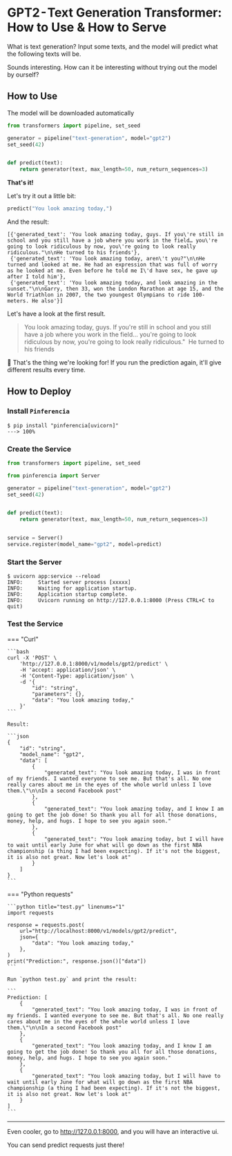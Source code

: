 # GPT2 - Text Generation Transformer: How to Use & How to Serve

What is text generation? Input some texts, and the model will predict what the following texts will be.

Sounds interesting. How can it be interesting without trying out the model by ourself?

## How to Use

The model will be downloaded automatically
```python
from transformers import pipeline, set_seed

generator = pipeline("text-generation", model="gpt2")
set_seed(42)


def predict(text):
    return generator(text, max_length=50, num_return_sequences=3)
```

**That's it!**

Let's try it out a little bit:
```python
predict("You look amazing today,")
```

And the result:

```
[{'generated_text': 'You look amazing today, guys. If you\'re still in school and you still have a job where you work in the field… you\'re going to look ridiculous by now, you\'re going to look really ridiculous."\n\nHe turned to his friends'},
 {'generated_text': 'You look amazing today, aren\'t you?"\n\nHe turned and looked at me. He had an expression that was full of worry as he looked at me. Even before he told me I\'d have sex, he gave up after I told him'},
 {'generated_text': 'You look amazing today, and look amazing in the sunset."\n\nGarry, then 33, won the London Marathon at age 15, and the World Triathlon in 2007, the two youngest Olympians to ride 100-meters. He also'}]
```

Let's have a look at the first result.
> You look amazing today, guys. If you're still in school and you still have a job where you work in the field… you're going to look ridiculous by now, you're going to look really ridiculous." 
> He turned to his friends

🤣 That's the thing we're looking for! If you run the prediction again, it'll give different results every time.

## How to Deploy

### Install `Pinferencia`

<div class="termy">

```console
$ pip install "pinferencia[uvicorn]"
---> 100%
```

</div>

### Create the Service

```python title="app.py" linenums="1" hl_lines="3 13-14"
from transformers import pipeline, set_seed

from pinferencia import Server

generator = pipeline("text-generation", model="gpt2")
set_seed(42)


def predict(text):
    return generator(text, max_length=50, num_return_sequences=3)


service = Server()
service.register(model_name="gpt2", model=predict)

```

### Start the Server

<div class="termy">

```console
$ uvicorn app:service --reload
INFO:     Started server process [xxxxx]
INFO:     Waiting for application startup.
INFO:     Application startup complete.
INFO:     Uvicorn running on http://127.0.0.1:8000 (Press CTRL+C to quit)
```

</div>

### Test the Service

=== "Curl"

    ```bash
    curl -X 'POST' \
        'http://127.0.0.1:8000/v1/models/gpt2/predict' \
        -H 'accept: application/json' \
        -H 'Content-Type: application/json' \
        -d '{
            "id": "string",
            "parameters": {},
            "data": "You look amazing today,"
        }'
    ```

    Result:
    
    ```json
    {
        "id": "string",
        "model_name": "gpt2",
        "data": [
            {
                "generated_text": "You look amazing today, I was in front of my friends. I wanted everyone to see me. But that's all. No one really cares about me in the eyes of the whole world unless I love them.\"\n\nIn a second Facebook post"
            },
            {
                "generated_text": "You look amazing today, and I know I am going to get the job done! So thank you all for all those donations, money, help, and hugs. I hope to see you again soon."
            },
            {
                "generated_text": "You look amazing today, but I will have to wait until early June for what will go down as the first NBA championship (a thing I had been expecting). If it's not the biggest, it is also not great. Now let's look at"
            }
        ]
    }
    ```

=== "Python requests"

    ```python title="test.py" linenums="1"
    import requests

    response = requests.post(
        url="http://localhost:8000/v1/models/gpt2/predict",
        json={
            "data": "You look amazing today,"
        },
    )
    print("Prediction:", response.json()["data"])
    ```

    Run `python test.py` and print the result:

    ```
    Prediction: [
        {
            "generated_text": "You look amazing today, I was in front of my friends. I wanted everyone to see me. But that's all. No one really cares about me in the eyes of the whole world unless I love them.\"\n\nIn a second Facebook post"
        },
        {
            "generated_text": "You look amazing today, and I know I am going to get the job done! So thank you all for all those donations, money, help, and hugs. I hope to see you again soon."
        },
        {
            "generated_text": "You look amazing today, but I will have to wait until early June for what will go down as the first NBA championship (a thing I had been expecting). If it's not the biggest, it is also not great. Now let's look at"
        }
    ]
    ```

---

Even cooler, go to http://127.0.0.1:8000, and you will have an interactive ui.

You can send predict requests just there!